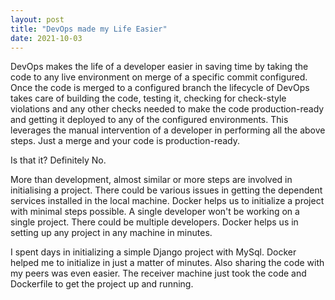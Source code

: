 ```yaml
---
layout: post
title: "DevOps made my Life Easier"
date: 2021-10-03
---
```


DevOps makes the life of a developer easier in saving time by taking the code to any live environment on merge of a specific commit configured.
Once the code is merged to a configured branch the lifecycle of DevOps takes care of building the code, testing it, checking for check-style violations and any other checks needed to make the code production-ready and getting it deployed to any of the configured environments. This leverages the manual intervention of a developer in performing all the above steps. Just a merge and your code is production-ready.

Is that it? Definitely No.

More than development, almost similar or more steps are involved in initialising a project. There could be various issues in getting the dependent services installed in the local machine. Docker helps us to initialize a project with minimal steps possible. A single developer won't be working on a single project. There could be multiple developers. Docker helps us in setting up any project in any machine in minutes.

I spent days in initializing a simple Django project with MySql. Docker helped me to initialize in just a matter of minutes. Also sharing the code with my peers was even easier. The receiver machine just took the code and Dockerfile to get the project up and running.
